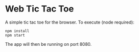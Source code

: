 # Web Tic Tac Toe

A simple tic tac toe for the browser. To execute (node required):

    npm install
    npm start

The app will then be running on port 8080.
